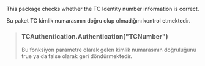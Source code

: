 This package checks whether the TC Identity number information is correct.

Bu paket TC kimlik numarasının doğru olup olmadığını kontrol etmektedir. 

> ### TCAuthentication.Authentication("TCNumber")
>  Bu fonksiyon parametre olarak gelen kimlik numarasının doğruluğunu true ya da false olarak geri döndürmektedir. 
